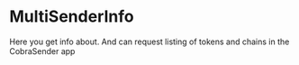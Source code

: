 # MultiSenderInfo
Here you get info about. And can request listing of tokens and chains in the CobraSender app
